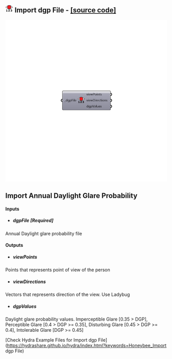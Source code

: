 ## ![](../../images/icons/Import_dgp_File.png) Import dgp File - [[source code]](https://github.com/ladybug-tools/honeybee-legacy/tree/master/src/Honeybee_Import%20dgp%20File.py)

![](../../images/components/Import_dgp_File.png)

Import Annual Daylight Glare Probability
 -
 

#### Inputs
* ##### dgpFile [Required]
Annual Daylight glare probability file

#### Outputs
* ##### viewPoints
Points that represents point of view of the person
* ##### viewDirections
Vectors that represents direction of the view. Use Ladybug 
* ##### dgpValues
Daylight glare probability values. Imperceptible Glare [0.35 > DGP], Perceptible Glare [0.4 > DGP >= 0.35], Disturbing Glare [0.45 > DGP >= 0.4], Intolerable Glare [DGP >= 0.45]


[Check Hydra Example Files for Import dgp File](https://hydrashare.github.io/hydra/index.html?keywords=Honeybee_Import dgp File)